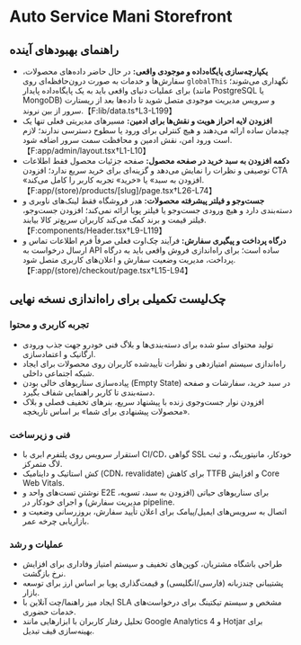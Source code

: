 # Auto Service Mani Storefront

## راهنمای بهبودهای آینده
- **یکپارچه‌سازی پایگاه‌داده و موجودی واقعی:** در حال حاضر داده‌های محصولات، سفارش‌ها و خدمات به صورت درون‌حافظه‌ای روی `globalThis` نگهداری می‌شوند؛ برای عملیات دنیای واقعی باید به یک پایگاه‌داده پایدار (مانند PostgreSQL یا MongoDB) و سرویس مدیریت موجودی متصل شوید تا داده‌ها بعد از ریستارت سرور از بین نروند.【F:lib/data.ts†L3-L199】
- **افزودن لایه احراز هویت و نقش‌ها برای ادمین:** مسیرهای مدیریتی فعلی تنها یک چیدمان ساده ارائه می‌دهند و هیچ کنترلی برای ورود یا سطوح دسترسی ندارند؛ لازم است ورود امن، نقش ادمین و محافظت سمت سرور اضافه شود.【F:app/admin/layout.tsx†L1-L10】
- **دکمه افزودن به سبد خرید در صفحه محصول:** صفحه جزئیات محصول فقط اطلاعات توصیفی و نظرات را نمایش می‌دهد و گزینه‌ای برای خرید سریع ندارد؛ افزودن CTA «افزودن به سبد» یا «خرید» تجربه کاربر را کامل می‌کند.【F:app/(store)/products/[slug]/page.tsx†L26-L74】
- **جست‌وجو و فیلتر پیشرفته محصولات:** هدر فروشگاه فقط لینک‌های ناوبری و دسته‌بندی دارد و هیچ ورودی جست‌وجو یا فیلتر پویا ارائه نمی‌کند؛ افزودن جست‌وجو، فیلتر قیمت و برند کمک می‌کند کاربران سریع‌تر کالا بیابند.【F:components/Header.tsx†L9-L119】
- **درگاه پرداخت و پیگیری سفارش:** فرآیند چک‌اوت فعلی صرفاً فرم اطلاعات تماس و ارسال درخواست به API ساده است؛ برای راه‌اندازی فروش واقعی باید به درگاه پرداخت، مدیریت وضعیت سفارش و اعلان‌های کاربری متصل شود.【F:app/(store)/checkout/page.tsx†L15-L94】

## چک‌لیست تکمیلی برای راه‌اندازی نسخه نهایی
### تجربه کاربری و محتوا
- تولید محتوای سئو شده برای دسته‌بندی‌ها و بلاگ فنی خودرو جهت جذب ورودی ارگانیک و اعتمادسازی.
- راه‌اندازی سیستم امتیازدهی و نظرات تأییدشده کاربران روی محصولات برای ایجاد شبکه اجتماعی داخلی.
- پیاده‌سازی سناریوهای خالی بودن (Empty State) در سبد خرید، سفارشات و صفحه دسته‌بندی تا کاربر راهنمایی شفاف بگیرد.
- افزودن نوار جست‌وجوی زنده با پیشنهاد سریع، بنرهای تخفیف فصلی و بلاک «محصولات پیشنهادی برای شما» بر اساس تاریخچه.

### فنی و زیرساخت
- استقرار سرویس روی پلتفرم ابری با CI/CD، گواهی SSL خودکار، مانیتورینگ، و ثبت لاگ متمرکز.
- کش استاتیک و داینامیک (CDN، revalidate) برای کاهش TTFB و افزایش Core Web Vitals.
- نوشتن تست‌های واحد و E2E برای سناریوهای حیاتی (افزودن به سبد، تسویه، مدیریت سفارش) و اجرای خودکار در pipeline.
- اتصال به سرویس‌های ایمیل/پیامک برای اعلان تأیید سفارش، بروزرسانی وضعیت و بازاریابی چرخه عمر.

### عملیات و رشد
- طراحی باشگاه مشتریان، کوپن‌های تخفیف و سیستم امتیاز وفاداری برای افزایش نرخ بازگشت.
- پشتیبانی چندزبانه (فارسی/انگلیسی) و قیمت‌گذاری پویا بر اساس ارز برای توسعه بازار.
- ایجاد میز راهنما/چت آنلاین با SLA مشخص و سیستم تیکتینگ برای درخواست‌های خدمات حضوری.
- تحلیل رفتار کاربران با ابزارهایی مانند Google Analytics 4 و Hotjar برای بهینه‌سازی قیف تبدیل.
